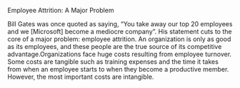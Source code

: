 Employee Attrition: A Major Problem

Bill Gates was once quoted as saying,
“You take away our top 20 employees and we [Microsoft] become a mediocre company”.
His statement cuts to the core of a major problem: employee attrition. An organization is only as good as its employees, and these people are the true source of its competitive advantage.Organizations face huge costs resulting from employee turnover. Some costs are tangible such as training expenses and the time it takes from when an employee starts to when they become a productive member. However, the most important costs are intangible.